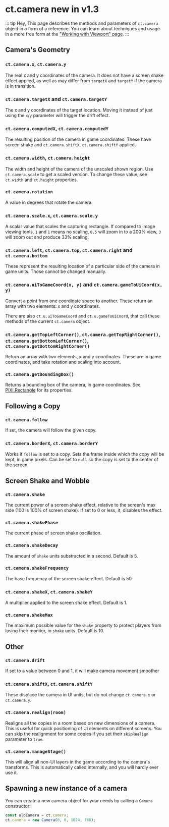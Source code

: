 # ct.camera <badge>new in v1.3</badge>

::: tip Hey,
This page describes the methods and parameters of `ct.camera` object in a form of a reference. You can learn about techniques and usage in a more free form at the ["Working with Viewport" page](/viewport-management.html).
:::

## Camera's Geometry

### `ct.camera.x`, `ct.camera.y`

The real x and y coordinates of the camera. It does not have a screen shake effect applied, as well as may differ from `targetX` and `targetY` if the camera is in transition.

### `ct.camera.targetX` and `ct.camera.targetY`

The x and y coordinates of the target location. Moving it instead of just using the `x`/`y` parameter will trigger the drift effect.

### `ct.camera.computedX`, `ct.camera.computedY`

The resulting position of the camera in game coordinates. These have screen shake and `ct.camera.shiftX`, `ct.camera.shiftY` applied.

### `ct.camera.width`, `ct.camera.height`

The width and height of the camera of the unscaled shown region. Use `ct.camera.scale` to get a scaled version. To change these value, see `ct.width` and `ct.height` properties.

### `ct.camera.rotation`

A value in degrees that rotate the camera.

### `ct.camera.scale.x`, `ct.camera.scale.y`

A scalar value that scales the capturing rectangle. If compared to image viewing tools, `1` and `1` means no scaling, `0.5` will zoom in to a 200% view, `3` will zoom out and produce 33% scaling.

### `ct.camera.left`, `ct.camera.top`, `ct.camera.right` and `ct.camera.bottom`

These represent the resulting location of a particular side of the camera in game units. Those cannot be changed manually.

### `ct.camera.uiToGameCoord(x, y)` and `ct.camera.gameToUiCoord(x, y)`

Convert a point from one coordinate space to another. These return an array with two elements: x and y coordinates.

There are also `ct.u.uiToGameCoord` and `ct.u.gameToUiCoord`, that call these methods of the current `ct.camera` object.

### `ct.camera.getTopLeftCorner()`, `ct.camera.getTopRightCorner()`, `ct.camera.getBottomLeftCorner()`, `ct.camera.getBottomRightCorner()`

Return an array with two elements, x and y coordinates. These are in game coordinates, and take rotation and scaling into account.

### `ct.camera.getBoundingBox()`

Returns a bounding box of the camera, in game coordinates. See [PIXI.Rectangle](https://pixijs.download/release/docs/PIXI.Rectangle.html) for its properties.

## Following a Copy

### `ct.camera.follow`

If set, the camera will follow the given copy.

### `ct.camera.borderX`, `ct.camera.borderY`

Works if `follow` is set to a copy. Sets the frame inside which the copy will be kept, in game pixels. Can be set to `null` so the copy is set to the center of the screen.

## Screen Shake and Wobble

### `ct.camera.shake`

The current power of a screen shake effect, relative to the screen's max side (100 is 100% of screen shake). If set to 0 or less, it, disables the effect.

### `ct.camera.shakePhase`

The current phase of screen shake oscillation.

### `ct.camera.shakeDecay`

The amount of `shake` units substracted in a second. Default is 5.

### `ct.camera.shakeFrequency`

The base frequency of the screen shake effect. Default is 50.

### `ct.camera.shakeX`, `ct.camera.shakeY`

A multiplier applied to the screen shake effect. Default is 1.

### `ct.camera.shakeMax`

The maximum possible value for the `shake` property to protect players from losing their monitor, in `shake` units. Default is 10.

## Other

### `ct.camera.drift`

If set to a value between 0 and 1, it will make camera movement smoother

### `ct.camera.shiftX`, `ct.camera.shiftY`

These displace the camera in UI units, but do not change `ct.camera.x` or `ct.camera.y`.

### `ct.camera.realign(room)`

Realigns all the copies in a room based on new dimensions of a camera. This is useful for quick positioning of UI elements on different screens. You can skip the realignment for some copies if you set their `skipRealign` parameter to `true`.

### `ct.camera.manageStage()`

This will align all non-UI layers in the game according to the camera's transforms. This is automatically called internally, and you will hardly ever use it.

## Spawning a new instance of a camera

You can create a new camera object for your needs by calling a `Camera` constructor:

```js
const oldCamera = ct.camera;
ct.camera = new Camera(0, 0, 1024, 768);
```